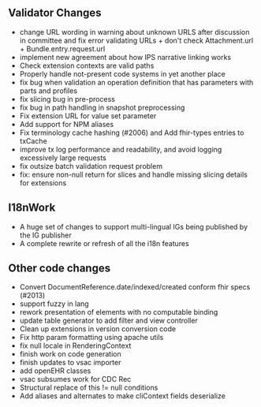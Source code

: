 ## Validator Changes

* change URL wording in warning about unknown URLS after discussion in committee and fix error validating URLs + don't check Attachment.url + Bundle.entry.request.url
* implement new agreement about how IPS narrative linking works
* Check extension contexts are valid paths
* Properly handle not-present code systems in yet another place
* fix bug when validation an operation definition that has parameters with parts and profiles
* fix slicing bug in pre-process
* fix bug in path handling in snapshot preprocessing
* Fix extension URL for value set parameter 
* Add support for NPM aliases
* Fix terminology cache hashing (#2006) and Add fhir-types entries to txCache
* improve tx log performance and readability, and avoid logging excessively large requests
* fix outsize batch validation request problem
* fix: ensure non-null return for slices and handle missing slicing details for extensions

## I18nWork

* A huge set of changes to support multi-lingual IGs being published by the IG publisher
* A complete rewrite or refresh of all the i18n features

## Other code changes

* Convert DocumentReference.date/indexed/created conform fhir specs (#2013)
* support fuzzy in lang
* rework presentation of elements with no computable binding
* update table generator to add filter and view controller
* Clean up extensions in version conversion code
* Fix http param formatting using apache utils
* fix null locale in RenderingContext
* finish work on code generation
* finish updates to vsac importer
* add openEHR classes
* vsac subsumes work for CDC Rec
* Structural replace of this != null conditions
* Add aliases and alternates to make cliContext fields deserialize


